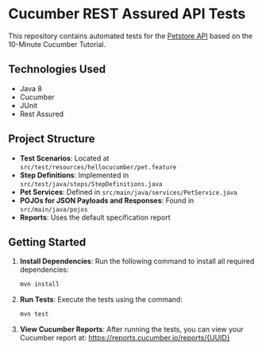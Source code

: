 # Cucumber REST Assured API Tests

This repository contains automated tests for the [Petstore API](https://petstore.swagger.io/) based on the 10-Minute Cucumber Tutorial.

## Technologies Used

- Java 8
- Cucumber
- JUnit
- Rest Assured

## Project Structure

- **Test Scenarios**: Located at `src/test/resources/hellocucumber/pet.feature`
- **Step Definitions**: Implemented in `src/test/java/steps/StepDefinitions.java`
- **Pet Services**: Defined in `src/main/java/services/PetService.java`
- **POJOs for JSON Payloads and Responses**: Found in `src/main/java/pojos`
- **Reports**: Uses the default specification report

## Getting Started

1. **Install Dependencies**: Run the following command to install all required dependencies:
   ```bash
   mvn install
2. **Run Tests**: Execute the tests using the command:
   ```bash
   mvn test
3. **View Cucumber Reports**: After running the tests, you can view your Cucumber report at: https://reports.cucumber.io/reports/{UUID}
